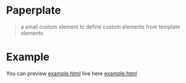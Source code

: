# Paperplate
> a small custom element to define custom elements from template elements

# Example

<!-- todo: host on own github -->
You can preview [example.html](./example.html) live here [example.html](https://htmlpreview.github.io/?https://github.com/Brecert/paperplate/blob/main/example.html)

